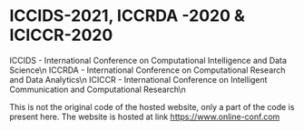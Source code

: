# ICCIDS-2021, ICCRDA -2020 & ICICCR-2020
ICCIDS - International Conference on Computational Intelligence and Data Science\n
ICCRDA - International Conference on Computational Research and Data Analytics\n
ICICCR - International Conference on Intelligent Communication and Computational Research\n

This is not the original code of the hosted website, only a part of the code is present here. The website is hosted at link https://www.online-conf.com
